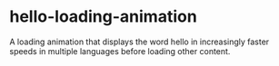 # hello-loading-animation
A loading animation that displays the word hello in increasingly faster speeds in multiple languages before loading other content.

